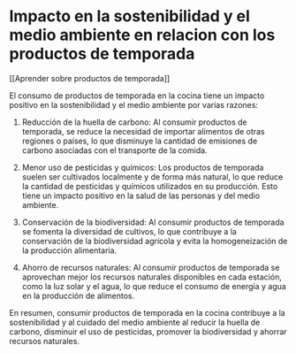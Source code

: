# Impacto en la sostenibilidad y el medio ambiente en relacion con los productos de temporada

[[Aprender sobre productos de temporada]]

El consumo de productos de temporada en la cocina tiene un impacto positivo en la sostenibilidad y el medio ambiente por varias razones:

1. Reducción de la huella de carbono: Al consumir productos de temporada, se reduce la necesidad de importar alimentos de otras regiones o países, lo que disminuye la cantidad de emisiones de carbono asociadas con el transporte de la comida.

2. Menor uso de pesticidas y químicos: Los productos de temporada suelen ser cultivados localmente y de forma más natural, lo que reduce la cantidad de pesticidas y químicos utilizados en su producción. Esto tiene un impacto positivo en la salud de las personas y del medio ambiente.

3. Conservación de la biodiversidad: Al consumir productos de temporada se fomenta la diversidad de cultivos, lo que contribuye a la conservación de la biodiversidad agrícola y evita la homogeneización de la producción alimentaria.

4. Ahorro de recursos naturales: Al consumir productos de temporada se aprovechan mejor los recursos naturales disponibles en cada estación, como la luz solar y el agua, lo que reduce el consumo de energía y agua en la producción de alimentos.

En resumen, consumir productos de temporada en la cocina contribuye a la sostenibilidad y al cuidado del medio ambiente al reducir la huella de carbono, disminuir el uso de pesticidas, promover la biodiversidad y ahorrar recursos naturales.
